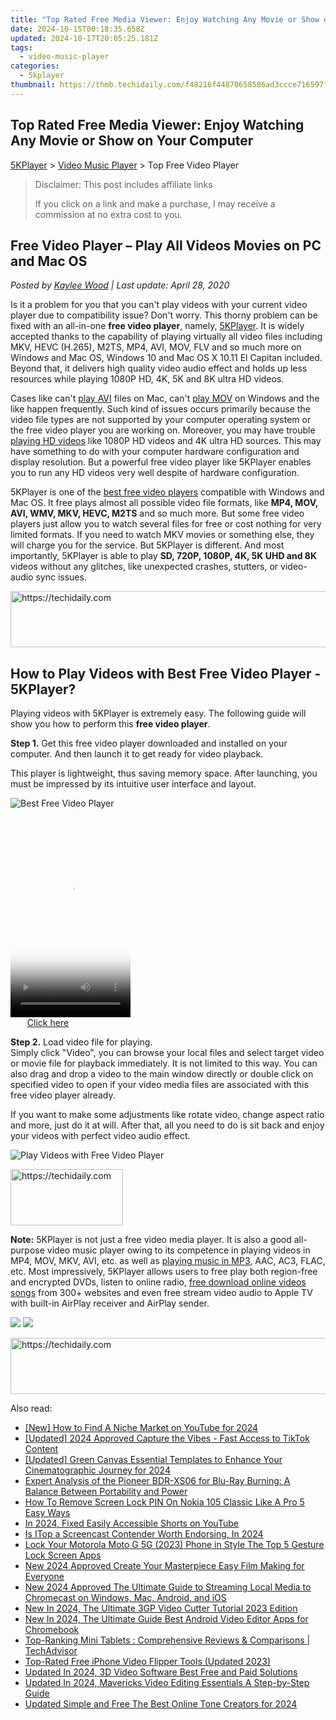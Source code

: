 ```yaml
---
title: "Top Rated Free Media Viewer: Enjoy Watching Any Movie or Show on Your Computer"
date: 2024-10-15T00:18:35.658Z
updated: 2024-10-17T20:05:25.181Z
tags:
  - video-music-player
categories:
  - 5kplayer
thumbnail: https://thmb.techidaily.com/f48216f44870658586ad3ccce716597fb01e77f0820fb3295ce715c935d7c91e.jpg
---
```


## Top Rated Free Media Viewer: Enjoy Watching Any Movie or Show on Your Computer

[5KPlayer](https://tools.techidaily.com/5kplayer/products/) \> [Video Music Player](https://tools.techidaily.com/5kplayer/video-music-player/) \> Top Free Video Player

>  Disclaimer: This post includes affiliate links
>
>  If you click on a link and make a purchase, I may receive a commission at no extra cost to you.
>

## Free Video Player – Play All Videos Movies on PC and Mac OS

 _Posted by [Kaylee Wood](https://www.quora.com/profile/Amanda-Hu-21) | Last update: April 28, 2020_ 

Is it a problem for you that you can't play videos with your current video player due to compatibility issue? Don't worry. This thorny problem can be fixed with an all-in-one **free video player**, namely, [5KPlayer](https://tools.techidaily.com/5kplayer/products/). It is widely accepted thanks to the capability of playing virtually all video files including MKV, HEVC (H.265), M2TS, MP4, AVI, MOV, FLV and so much more on Windows and Mac OS, Windows 10 and Mac OS X 10.11 El Capitan included. Beyond that, it delivers high quality video audio effect and holds up less resources while playing 1080P HD, 4K, 5K and 8K ultra HD videos.

Cases like can't [play AVI](https://tools.techidaily.com/5kplayer/video-music-player/) files on Mac, can't [play MOV](https://tools.techidaily.com/5kplayer/video-music-player/) on Windows and the like happen frequently. Such kind of issues occurs primarily because the video file types are not supported by your computer operating system or the free video player you are working on. Moreover, you may have trouble [playing HD videos](https://tools.techidaily.com/5kplayer/video-music-player/) like 1080P HD videos and 4K ultra HD sources. This may have something to do with your computer hardware configuration and display resolution. But a powerful free video player like 5KPlayer enables you to run any HD videos very well despite of hardware configuration.

5KPlayer is one of the [best free video players](https://tools.techidaily.com/5kplayer/video-music-player/) compatible with Windows and Mac OS. It free plays almost all possible video file formats, like **MP4, MOV, AVI, WMV, MKV, HEVC, M2TS** and so much more. But some free video players just allow you to watch several files for free or cost nothing for very limited formats. If you need to watch MKV movies or something else, they will charge you for the service. But 5KPlayer is different. And most importantly, 5KPlayer is able to play **SD, 720P, 1080P, 4K, 5K UHD and 8K** videos without any glitches, like unexpected crashes, stutters, or video-audio sync issues. 

<!-- affiliate ads begin -->
<a href="https://aligracehair.sjv.io/c/5597632/1915830/19272" target="_top" id="1915830">
  <img src="//a.impactradius-go.com/display-ad/19272-1915830" border="0" alt="https://techidaily.com" width="728" height="90"/>
</a>
<img height="0" width="0" src="https://aligracehair.sjv.io/i/5597632/1915830/19272" style="position:absolute;visibility:hidden;" border="0" />
<!-- affiliate ads end -->

## How to Play Videos with Best Free Video Player - 5KPlayer?

Playing videos with 5KPlayer is extremely easy. The following guide will show you how to perform this **free video player**.

**Step 1.** Get this free video player downloaded and installed on your computer. And then launch it to get ready for video playback.

This player is lightweight, thus saving memory space. After launching, you must be impressed by its intuitive user interface and layout.

![Best Free Video Player](https://www.5kplayer.com/video-music-player/img/youtube-0119-01.png) 

<!-- affiliate ads begin -->
<span id="1630055">
					<video width="192" height="320" style="cursor:pointer"
           poster="//a.impactradius-go.com/display-clicktoplayimage/1630055.png"
           onclick="if(!this.playClicked){this.play();this.setAttribute('controls',true);this.playClicked=true;}">
	   <source src="//a.impactradius-go.com/display-ad/18460-1630055">
	   <img src="//a.impactradius-go.com/display-clicktoplayimage/1630055.png" style="border: none; height: 100%; width: 100%; object-fit: contain">
	</video>
	<div style="width:120px;text-align:center"><a href="javascript:window.open(decodeURIComponent('https%3A%2F%2Fcaperobbin.sjv.io%2Fc%2F5597632%2F1630055%2F18460'), '_blank');void(0);">Click here</a></div>
</span>
<img height="0" width="0" src="https://imp.pxf.io/i/5597632/1630055/18460" style="position:absolute;visibility:hidden;" border="0" />
<!-- affiliate ads end -->

**Step 2.** Load video file for playing.  
 Simply click "Video", you can browse your local files and select target video or movie file for playback immediately. It is not limited to this way. You can also drag and drop a video to the main window directly or double click on specified video to open if your video media files are associated with this free video player already.

If you want to make some adjustments like rotate video, change aspect ratio and more, just do it at will. After that, all you need to do is sit back and enjoy your videos with perfect video audio effect. 

![Play Videos with Free Video Player](https://www.5kplayer.com/video-music-player/img/5kplayer-play-video-free.jpg) 

<!-- affiliate ads begin -->
<a href="https://25home.pxf.io/c/5597632/2148639/16836" target="_top" id="2148639">
  <img src="//a.impactradius-go.com/display-ad/16836-2148639" border="0" alt="https://techidaily.com" width="180" height="90"/>
</a>
<img height="0" width="0" src="https://25home.pxf.io/i/5597632/2148639/16836" style="position:absolute;visibility:hidden;" border="0" />
<!-- affiliate ads end -->

**Note:** 5KPlayer is not just a free video media player. It is also a good all-purpose video music player owing to its competence in playing videos in MP4, MOV, MKV, AVI, etc. as well as [playing music in MP3](https://tools.techidaily.com/5kplayer/video-music-player/), AAC, AC3, FLAC, etc. Most impressively, 5KPlayer allows users to free play both region-free and encrypted DVDs, listen to online radio, [free download online videos songs](https://tools.techidaily.com/5kplayer/youtube-download/) from 300+ websites and even free stream video audio to Apple TV with built-in AirPlay receiver and AirPlay sender.

[![](https://www.5kplayer.com/video-music-player/../button/freedownbackwin.png)](https://tools.techidaily.com/5kplayer/products/) [![](https://www.5kplayer.com/video-music-player/../button/freedownbackmac.png)](https://tools.techidaily.com/5kplayer/products/)

<!-- affiliate ads begin -->
<a href="https://aligracehair.sjv.io/c/5597632/1948937/19272" target="_top" id="1948937">
  <img src="//a.impactradius-go.com/display-ad/19272-1948937" border="0" alt="https://techidaily.com" width="728" height="90"/>
</a>
<img height="0" width="0" src="https://aligracehair.sjv.io/i/5597632/1948937/19272" style="position:absolute;visibility:hidden;" border="0" />
<!-- affiliate ads end -->

<ins class="adsbygoogle"
     style="display:block"
     data-ad-format="autorelaxed"
     data-ad-client="ca-pub-7571918770474297"
     data-ad-slot="1223367746"></ins>

<ins class="adsbygoogle"
     style="display:block"
     data-ad-client="ca-pub-7571918770474297"
     data-ad-slot="8358498916"
     data-ad-format="auto"
     data-full-width-responsive="true"></ins>

<span class="atpl-alsoreadstyle">Also read:</span>
<div><ul>
<li><a href="https://youtube-sure.techidaily.com/ow-to-find-a-niche-market-on-youtube-for-2024/"><u>[New] How to Find A Niche Market on YouTube for 2024</u></a></li>
<li><a href="https://tiktok-video-recordings.techidaily.com/updated-2024-approved-capture-the-vibes-fast-access-to-tiktok-content/"><u>[Updated] 2024 Approved Capture the Vibes - Fast Access to TikTok Content</u></a></li>
<li><a href="https://fox-links.techidaily.com/updated-green-canvas-essential-templates-to-enhance-your-cinematographic-journey-for-2024/"><u>[Updated] Green Canvas Essential Templates to Enhance Your Cinematographic Journey for 2024</u></a></li>
<li><a href="https://buynow-help.techidaily.com/expert-analysis-of-the-pioneer-bdr-xs06-for-blu-ray-burning-a-balance-between-portability-and-power/"><u>Expert Analysis of the Pioneer BDR-XS06 for Blu-Ray Burning: A Balance Between Portability and Power</u></a></li>
<li><a href="https://easy-unlock-android.techidaily.com/how-to-remove-screen-lock-pin-on-nokia-105-classic-like-a-pro-5-easy-ways-by-drfone-android/"><u>How To Remove Screen Lock PIN On Nokia 105 Classic Like A Pro 5 Easy Ways</u></a></li>
<li><a href="https://youtube-zero.techidaily.com/24-fixed-easily-accessible-shorts-on-youtube/"><u>In 2024, Fixed Easily Accessible Shorts on YouTube</u></a></li>
<li><a href="https://digital-screen-recording.techidaily.com/is-itop-a-screencast-contender-worth-endorsing-in-2024/"><u>Is ITop a Screencast Contender Worth Endorsing, In 2024</u></a></li>
<li><a href="https://android-unlock.techidaily.com/lock-your-motorola-moto-g-5g-2023-phone-in-style-the-top-5-gesture-lock-screen-apps-by-drfone-android/"><u>Lock Your Motorola Moto G 5G (2023) Phone in Style The Top 5 Gesture Lock Screen Apps</u></a></li>
<li><a href="https://video-ai-editor.techidaily.com/new-2024-approved-create-your-masterpiece-easy-film-making-for-everyone/"><u>New 2024 Approved Create Your Masterpiece Easy Film Making for Everyone</u></a></li>
<li><a href="https://video-ai-editor.techidaily.com/new-2024-approved-the-ultimate-guide-to-streaming-local-media-to-chromecast-on-windows-mac-android-and-ios/"><u>New 2024 Approved The Ultimate Guide to Streaming Local Media to Chromecast on Windows, Mac, Android, and iOS</u></a></li>
<li><a href="https://video-ai-editor.techidaily.com/new-in-2024-the-ultimate-3gp-video-cutter-tutorial-2023-edition/"><u>New In 2024, The Ultimate 3GP Video Cutter Tutorial 2023 Edition</u></a></li>
<li><a href="https://video-ai-editor.techidaily.com/new-in-2024-the-ultimate-guide-best-android-video-editor-apps-for-chromebook/"><u>New In 2024, The Ultimate Guide Best Android Video Editor Apps for Chromebook</u></a></li>
<li><a href="https://tech-savvy.techidaily.com/top-ranking-mini-tablets-comprehensive-reviews-and-comparisons-techadvisor/"><u>Top-Ranking Mini Tablets : Comprehensive Reviews & Comparisons | TechAdvisor</u></a></li>
<li><a href="https://video-ai-editor.techidaily.com/top-rated-free-iphone-video-flipper-tools-updated-2023/"><u>Top-Rated Free iPhone Video Flipper Tools (Updated 2023)</u></a></li>
<li><a href="https://video-ai-editor.techidaily.com/updated-in-2024-3d-video-software-best-free-and-paid-solutions/"><u>Updated In 2024, 3D Video Software Best Free and Paid Solutions</u></a></li>
<li><a href="https://video-ai-editor.techidaily.com/updated-in-2024-mavericks-video-editing-essentials-a-step-by-step-guide/"><u>Updated In 2024, Mavericks Video Editing Essentials A Step-by-Step Guide</u></a></li>
<li><a href="https://video-ai-editor.techidaily.com/updated-simple-and-free-the-best-online-tone-creators-for-2024/"><u>Updated Simple and Free The Best Online Tone Creators for 2024</u></a></li>
</ul></div>

